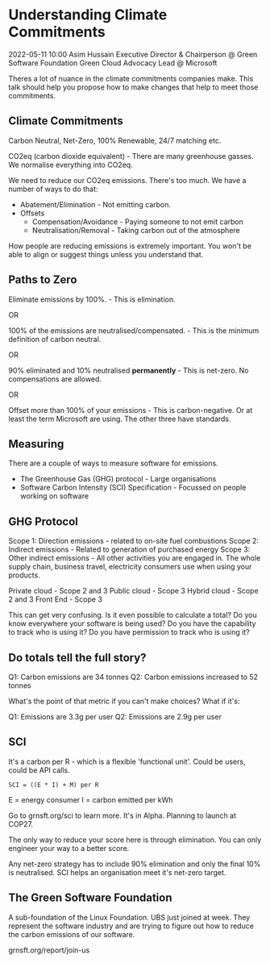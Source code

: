 # Understanding Climate Commitments

2022-05-11 10:00
Asim Hussain
Executive Director & Chairperson @ Green Software Foundation
Green Cloud Advocacy Lead @ Microsoft

Theres a lot of nuance in the climate commitments companies make. This talk should help you propose how to make changes that help to meet those commitments.

## Climate Commitments

Carbon Neutral, Net-Zero, 100% Renewable, 24/7 matching etc.

CO2eq (carbon dioxide equivalent) - There are many greenhouse gasses. We normalise everything into CO2eq.

We need to reduce our CO2eq emissions. There's too much. We have a number of ways to do that:

- Abatement/Elimination - Not emitting carbon.
- Offsets
    - Compensation/Avoidance - Paying someone to not emit carbon
    - Neutralisation/Removal - Taking carbon out of the atmosphere

How people are reducing emissions is extremely important. You won't be able to align or suggest things unless you understand that.

## Paths to Zero

Eliminate emissions by 100%. - This is elimination.

OR

100% of the emissions are neutralised/compensated. - This is the minimum definition of carbon neutral.

OR

90% eliminated and 10% neutralised **permanently** - This is net-zero. No compensations are allowed.

OR

Offset more than 100% of your emissions - This is carbon-negative. Or at least the term Microsoft are using. The other three have standards.

## Measuring

There are a couple of ways to measure software for emissions.

- The Greenhouse Gas (GHG) protocol - Large organisations
- Software Carbon Intensity (SCI) Specification - Focussed on people working on software

## GHG Protocol

Scope 1: Direction emissions - related to on-site fuel combustions
Scope 2: Indirect emissions - Related to generation of purchased energy
Scope 3: Other indirect emissions - All other activities you are engaged in. The whole supply chain, business travel, electricity consumers use when using your products.

Private cloud - Scope 2 and 3
Public cloud - Scope 3
Hybrid cloud - Scope 2 and 3
Front End - Scope 3

This can get very confusing. Is it even possible to calculate a total? Do you know everywhere your software is being used? Do you have the capability to track who is using it? Do you have permission to track who is using it?

## Do totals tell the full story?

Q1: Carbon emissions are 34 tonnes
Q2: Carbon emissions increased to 52 tonnes

What's the point of that metric if you can't make choices? What if it's:

Q1: Emissions are 3.3g per user
Q2: Emissions are 2.9g per user

## SCI

It's a carbon per R - which is a flexible 'functional unit'. Could be users, could be API calls.

`SCI = ((E * I) + M) per R`

E = energy consumer
I = carbon emitted per kWh

Go to grnsft.org/sci to learn more. It's in Alpha. Planning to launch at COP27.

The only way to reduce your score here is through elimination. You can only engineer your way to a better score.

Any net-zero strategy has to include 90% elimination and only the final 10% is neutralised. SCI helps an organisation meet it's net-zero target.

## The Green Software Foundation

A sub-foundation of the Linux Foundation. UBS just joined at week. They represent the software industry and are trying to figure out how to reduce the carbon emissions of our software.

grnsft.org/report/join-us